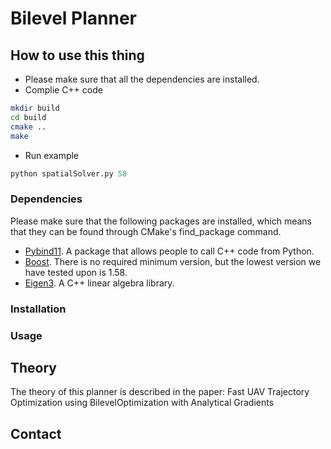 # Bilevel Planner

## How to use this thing
* Please make sure that all the dependencies are installed.
* Complie C++ code
```bash
mkdir build
cd build
cmake ..
make
```
* Run example
```python
python spatialSolver.py 58
```

### Dependencies
Please make sure that the following packages are installed, which means that they can be found through CMake's find_package command.  
* [Pybind11](https://github.com/pybind/pybind11). A package that allows people to call C++ code from Python.
* [Boost](https://www.boost.org/). There is no required minimum version, but the lowest version we have tested upon is 1.58.
* [Eigen3](http://eigen.tuxfamily.org/index.php?title=Main_Page). A C++ linear algebra library.

### Installation

### Usage


## Theory
The theory of this planner is described in the paper:
Fast  UAV  Trajectory  Optimization  using  BilevelOptimization  with  Analytical  Gradients

## Contact
